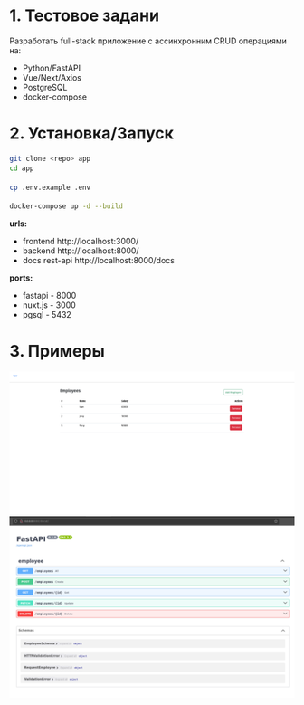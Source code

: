 # 1. Тестовое задани
Разработать full-stack приложение с ассинхронним CRUD операциями на:
- Python/FastAPI
- Vue/Next/Axios
- PostgreSQL
- docker-compose


# 2. Установка/Запуск
```bash
git clone <repo> app
cd app

cp .env.example .env

docker-compose up -d --build
```

**urls:**
- frontend http://localhost:3000/
- backend  http://localhost:8000/
- docs rest-api  http://localhost:8000/docs

**ports:**
- fastapi - 8000
- nuxt.js - 3000
- pgsql -   5432


# 3. Примеры
![](static/sc_1.png)
![](static/sc_2.png)
